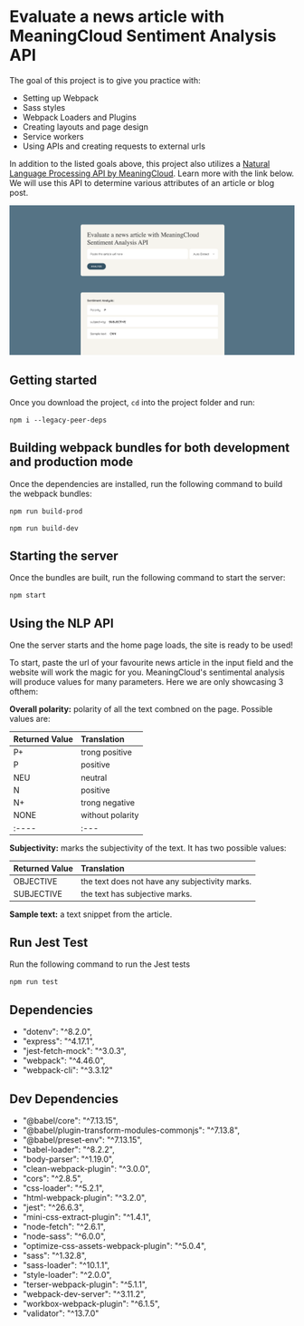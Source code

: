 # Evaluate a news article with MeaningCloud Sentiment Analysis API

The goal of this project is to give you practice with:
- Setting up Webpack
- Sass styles
- Webpack Loaders and Plugins
- Creating layouts and page design
- Service workers
- Using APIs and creating requests to external urls

In addition to the listed goals above, this project also utilizes a [Natural Language Processing API by MeaningCloud](https://learn.meaningcloud.com/developer/sentiment-analysis/2.1/doc). Learn more with the link below. We will use this API to determine various attributes of an article or blog post.

![Screenshot of the app](./assets/images/app-screenshot.png)


## Getting started

Once you download the project, `cd` into the project folder and run:
```
npm i --legacy-peer-deps
```

## Building webpack bundles for both development and production mode

Once the dependencies are installed, run the following command to build the webpack bundles:
```
npm run build-prod
```

```
npm run build-dev
```

## Starting the server

Once the bundles are built, run the following command to start the server:
```
npm start
```

## Using the NLP API

One the server starts and the home page loads, the site is ready to be used!

To start, paste the url of your favourite news article in the input field and the website will work the magic for you. MeaningCloud's sentimental analysis will produce values for many parameters. Here we are only showcasing 3 ofthem:

**Overall polarity:**
polarity of all the text combned on the page. Possible values are:

| Returned Value | Translation |
| :---- | :--- |
| P+ | trong positive |
| P | positive |
| NEU | neutral |
| N | positive |
| N+ | trong negative |
| NONE | without polarity |
| :---- | :--- |



**Subjectivity:**
marks the subjectivity of the text. It has two possible values:

| Returned Value | Translation |
| :---- | :--- |
| OBJECTIVE | the text does not have any subjectivity marks. |
| SUBJECTIVE | the text has subjective marks. |




**Sample text:**
  a text snippet from the article.




## Run Jest Test

Run the following command to run the Jest tests

```
npm run test
```

## Dependencies

- "dotenv": "^8.2.0",
- "express": "^4.17.1",
- "jest-fetch-mock": "^3.0.3",
- "webpack": "^4.46.0",
- "webpack-cli": "^3.3.12"


## Dev Dependencies
- "@babel/core": "^7.13.15",
- "@babel/plugin-transform-modules-commonjs": "^7.13.8",
- "@babel/preset-env": "^7.13.15",
- "babel-loader": "^8.2.2",
- "body-parser": "^1.19.0",
- "clean-webpack-plugin": "^3.0.0",
- "cors": "^2.8.5",
- "css-loader": "^5.2.1",
- "html-webpack-plugin": "^3.2.0",
- "jest": "^26.6.3",
- "mini-css-extract-plugin": "^1.4.1",
- "node-fetch": "^2.6.1",
- "node-sass": "^6.0.0",
- "optimize-css-assets-webpack-plugin": "^5.0.4",
- "sass": "^1.32.8",
- "sass-loader": "^10.1.1",
- "style-loader": "^2.0.0",
- "terser-webpack-plugin": "^5.1.1",
- "webpack-dev-server": "^3.11.2",
- "workbox-webpack-plugin": "^6.1.5",
- "validator": "^13.7.0"
